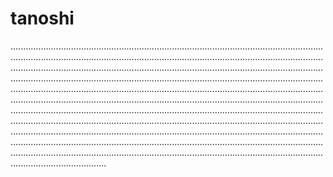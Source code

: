 # tanoshi

..........................................................................................................................................................................................................................................................................................................................................................................................................................................................................................................................................................................................................................................................................................................................................................................................................................................................................................................................................................................................................................................................................................................................................................................................................................................................................................................................................................................................................................................................